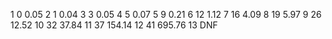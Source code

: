 1 0 0.05
2 1 0.04
3 3 0.05
4 5 0.07
5 9 0.21
6 12 1.12
7 16 4.09
8 19 5.97
9 26 12.52 
10 32 37.84
11 37 154.14
12 41 695.76
13 DNF


